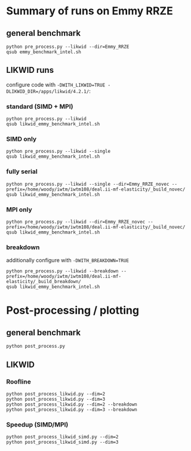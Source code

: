 
# Summary of runs on Emmy RRZE

## general benchmark
```
python pre_process.py --likwid --dir=Emmy_RRZE
qsub emmy_benchmark_intel.sh
```

## LIKWID runs
configure code with `-DWITH_LIKWID=TRUE -DLIKWID_DIR=/apps/likwid/4.2.1/`:

### standard (SIMD + MPI)
```
python pre_process.py --likwid
qsub likwid_emmy_benchmark_intel.sh
```

### SIMD only
```
python pre_process.py --likwid --single
qsub likwid_emmy_benchmark_intel.sh
```

### fully serial
```
python pre_process.py --likwid --single --dir=Emmy_RRZE_novec --prefix=/home/woody/iwtm/iwtm108/deal.ii-mf-elasticity/_build_novec/
qsub likwid_emmy_benchmark_intel.sh
```

### MPI only
```
python pre_process.py --likwid --dir=Emmy_RRZE_novec --prefix=/home/woody/iwtm/iwtm108/deal.ii-mf-elasticity/_build_novec/
qsub likwid_emmy_benchmark_intel.sh
```

### breakdown
additionally configure with `-DWITH_BREAKDOWN=TRUE`
```
python pre_process.py --likwid --breakdown --prefix=/home/woody/iwtm/iwtm108/deal.ii-mf-elasticity/_build_breakdown/
qsub likwid_emmy_benchmark_intel.sh
```

# Post-processing / plotting

## general benchmark
```
python post_process.py
```

## LIKWID

### Roofline
```
python post_process_likwid.py --dim=2
python post_process_likwid.py --dim=3
python post_process_likwid.py --dim=2 --breakdown
python post_process_likwid.py --dim=3 --breakdown
```

### Speedup (SIMD/MPI)

```
python post_process_likwid_simd.py --dim=2
python post_process_likwid_simd.py --dim=3
```
